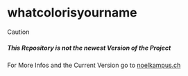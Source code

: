 # whatcolorisyourname

> [!CAUTION]
> ##### This Repository is not the newest Version of the Project
> 
> For More Infos and the Current Version go to [noelkampus.ch](https://noelkampus.ch/whatcolorisyourname-project)
